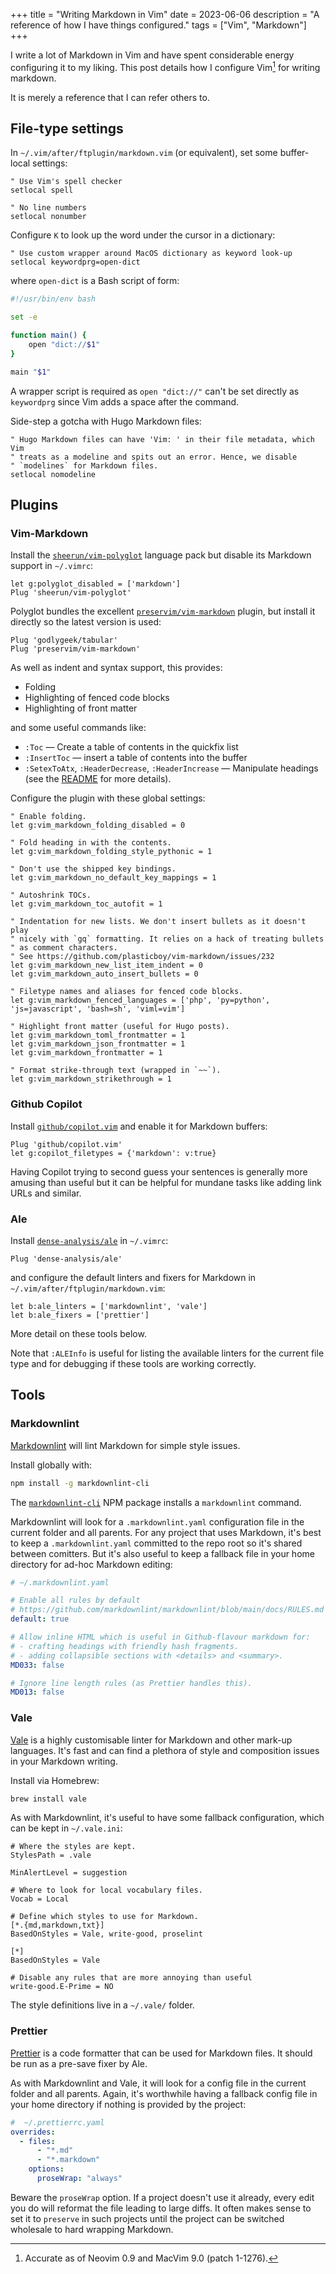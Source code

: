 +++
title = "Writing Markdown in Vim"
date = 2023-06-06
description = "A reference of how I have things configured."
tags = ["Vim", "Markdown"]
+++

<!-- INTRODUCTION -->

I write a lot of Markdown in Vim and have spent considerable energy configuring
it to my liking. This post details how I configure Vim[^1] for writing markdown.

It is merely a reference that I can refer others to.

[^1]: Accurate as of Neovim 0.9 and MacVim 9.0 (patch 1-1276).

<!-- CONTENT -->

## File-type settings

In `~/.vim/after/ftplugin/markdown.vim` (or equivalent), set some buffer-local
settings:

```vim
" Use Vim's spell checker
setlocal spell

" No line numbers
setlocal nonumber
```

Configure `K` to look up the word under the cursor in a dictionary:

```vim
" Use custom wrapper around MacOS dictionary as keyword look-up
setlocal keywordprg=open-dict
```

where `open-dict` is a Bash script of form:

```sh
#!/usr/bin/env bash

set -e

function main() {
    open "dict://$1"
}

main "$1"
```

A wrapper script is required as `open "dict://"` can't be set directly as
`keywordprg` since Vim adds a space after the command.

Side-step a gotcha with Hugo Markdown files:

```vim
" Hugo Markdown files can have 'Vim: ' in their file metadata, which Vim
" treats as a modeline and spits out an error. Hence, we disable
" `modelines` for Markdown files.
setlocal nomodeline
```

## Plugins

### Vim-Markdown

Install the [`sheerun/vim-polyglot`][vim-polyglot] language pack but disable its
Markdown support in `~/.vimrc`:

[vim-polyglot]: https://github.com/sheerun/vim-polyglot
[vim-markdown]: https://github.com/preservim/vim-markdown

```vim
let g:polyglot_disabled = ['markdown']
Plug 'sheerun/vim-polyglot'
```

Polyglot bundles the excellent [`preservim/vim-markdown`][vim-markdown] plugin,
but install it directly so the latest version is used:

```vim
Plug 'godlygeek/tabular'
Plug 'preservim/vim-markdown'
```

As well as indent and syntax support, this provides:

- Folding
- Highlighting of fenced code blocks
- Highlighting of front matter

and some useful commands like:

- `:Toc` — Create a table of contents in the quickfix list
- `:InsertToc` — insert a table of contents into the buffer
- `:SetexToAtx`, `:HeaderDecrease`, `:HeaderIncrease` — Manipulate headings (see
  the [README][vim-markdown-commands] for more details).

[vim-markdown-commands]: https://github.com/preservim/vim-markdown#commands

Configure the plugin with these global settings:

```vim
" Enable folding.
let g:vim_markdown_folding_disabled = 0

" Fold heading in with the contents.
let g:vim_markdown_folding_style_pythonic = 1

" Don't use the shipped key bindings.
let g:vim_markdown_no_default_key_mappings = 1

" Autoshrink TOCs.
let g:vim_markdown_toc_autofit = 1

" Indentation for new lists. We don't insert bullets as it doesn't play
" nicely with `gq` formatting. It relies on a hack of treating bullets
" as comment characters.
" See https://github.com/plasticboy/vim-markdown/issues/232
let g:vim_markdown_new_list_item_indent = 0
let g:vim_markdown_auto_insert_bullets = 0

" Filetype names and aliases for fenced code blocks.
let g:vim_markdown_fenced_languages = ['php', 'py=python', 'js=javascript', 'bash=sh', 'viml=vim']

" Highlight front matter (useful for Hugo posts).
let g:vim_markdown_toml_frontmatter = 1
let g:vim_markdown_json_frontmatter = 1
let g:vim_markdown_frontmatter = 1

" Format strike-through text (wrapped in `~~`).
let g:vim_markdown_strikethrough = 1
```

### Github Copilot

Install [`github/copilot.vim`][copilot.vim] and enable it for Markdown buffers:

[copilot.vim]: https://github.com/github/copilot.vim

```vim
Plug 'github/copilot.vim'
let g:copilot_filetypes = {'markdown': v:true}
```

Having Copilot trying to second guess your sentences is generally more amusing
than useful but it can be helpful for mundane tasks like adding link URLs and
similar.

### Ale

Install [`dense-analysis/ale`][ale] in `~/.vimrc`:

[ale]: https://github.com/dense-analysis/ale

```vim
Plug 'dense-analysis/ale'
```

and configure the default linters and fixers for Markdown in
`~/.vim/after/ftplugin/markdown.vim`:

```vim
let b:ale_linters = ['markdownlint', 'vale']
let b:ale_fixers = ['prettier']
```

More detail on these tools below.

Note that `:ALEInfo` is useful for listing the available linters for the current
file type and for debugging if these tools are working correctly.

## Tools

### Markdownlint

[Markdownlint][markdownlint] will lint Markdown for simple style issues.

[markdownlint]: https://github.com/DavidAnson/markdownlint

Install globally with:

```sh
npm install -g markdownlint-cli
```

[markdownlint-cli]: https://github.com/igorshubovych/markdownlint-cli

The [`markdownlint-cli`][markdownlint-cli] NPM package installs a `markdownlint`
command.

Markdownlint will look for a `.markdownlint.yaml` configuration file in the
current folder and all parents. For any project that uses Markdown, it's best to
keep a `.markdownlint.yaml` committed to the repo root so it's shared between
comitters. But it's also useful to keep a fallback file in your home directory
for ad-hoc Markdown editing:

```yaml
# ~/.markdownlint.yaml

# Enable all rules by default
# https://github.com/markdownlint/markdownlint/blob/main/docs/RULES.md
default: true

# Allow inline HTML which is useful in Github-flavour markdown for:
# - crafting headings with friendly hash fragments.
# - adding collapsible sections with <details> and <summary>.
MD033: false

# Ignore line length rules (as Prettier handles this).
MD013: false
```

### Vale

[Vale][vale] is a highly customisable linter for Markdown and other mark-up
languages. It's fast and can find a plethora of style and composition issues in
your Markdown writing.

[vale]: https://github.com/errata-ai/vale

Install via Homebrew:

```sh
brew install vale
```

As with Markdownlint, it's useful to have some fallback configuration, which can
be kept in `~/.vale.ini`:

```dosini
# Where the styles are kept.
StylesPath = .vale

MinAlertLevel = suggestion

# Where to look for local vocabulary files.
Vocab = Local

# Define which styles to use for Markdown.
[*.{md,markdown,txt}]
BasedOnStyles = Vale, write-good, proselint

[*]
BasedOnStyles = Vale

# Disable any rules that are more annoying than useful
write-good.E-Prime = NO
```

The style definitions live in a `~/.vale/` folder.

### Prettier

[Prettier][prettier] is a code formatter that can be used for Markdown files. It
should be run as a pre-save fixer by Ale.

[prettier]: https://prettier.io/

As with Markdownlint and Vale, it will look for a config file in the current
folder and all parents. Again, it's worthwhile having a fallback config file in
your home directory if nothing is provided by the project:

```yaml
#  ~/.prettierrc.yaml
overrides:
  - files:
      - "*.md"
      - "*.markdown"
    options:
      proseWrap: "always"
```

Beware the `proseWrap` option. If a project doesn't use it already, every edit
you do will reformat the file leading to large diffs. It often makes sense to
set it to `preserve` in such projects until the project can be switched
wholesale to hard wrapping Markdown.

<!-- LITERATURE REVIEW

Posts:

https://vim.works/2019/03/16/using-markdown-in-vim/
- talks about the appearance of Markdown in Vim - e.g. conceallevel
- highlights some other plugins

Videos:

https://www.youtube.com/watch?v=cWiTg-ItdwA

Plugins I don't use:

- https://github.com/SidOfc/mkdx

-->
